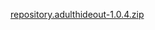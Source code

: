 [repository.adulthideout-1.0.4.zip](https://github.com/Vashiel/repository.adulthideout/raw/master/zips/repository.adulthideout/repository.adulthideout-1.0.4.zip)
